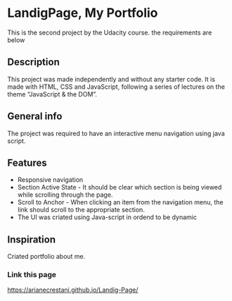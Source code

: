 
# LandigPage, My Portfolio

This is the second project by the Udacity course. the requirements are below 

## Description
This project was made independently and without any starter code. It is made with HTML, CSS and JavaScript, following a series of lectures on the theme “JavaScript & the DOM”.

## General info
The project was required to have an interactive menu navigation using java script.

## Features 

* Responsive navigation
* Section Active State - It should be clear which section is being viewed while scrolling through the page.
* Scroll to Anchor - When clicking an item from the navigation menu, the link should scroll to the appropriate section.
* The UI was criated using Java-script in ordend to be dynamic 


## Inspiration
Criated portfolio about me. 

### Link this page
 https://arianecrestani.github.io/Landig-Page/
